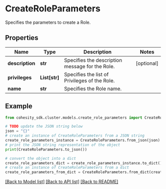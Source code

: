 # CreateRoleParameters

Specifies the parameters to create a Role.

## Properties

Name | Type | Description | Notes
------------ | ------------- | ------------- | -------------
**description** | **str** | Specifies the description message for the Role. | [optional] 
**privileges** | **List[str]** | Specifies the list of Privileges of the Role. | 
**name** | **str** | Specifies the Role name. | 

## Example

```python
from cohesity_sdk.cluster.models.create_role_parameters import CreateRoleParameters

# TODO update the JSON string below
json = "{}"
# create an instance of CreateRoleParameters from a JSON string
create_role_parameters_instance = CreateRoleParameters.from_json(json)
# print the JSON string representation of the object
print(CreateRoleParameters.to_json())

# convert the object into a dict
create_role_parameters_dict = create_role_parameters_instance.to_dict()
# create an instance of CreateRoleParameters from a dict
create_role_parameters_from_dict = CreateRoleParameters.from_dict(create_role_parameters_dict)
```
[[Back to Model list]](../README.md#documentation-for-models) [[Back to API list]](../README.md#documentation-for-api-endpoints) [[Back to README]](../README.md)


